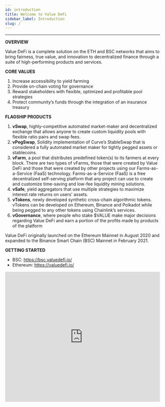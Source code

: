 ```yaml
---
id: introduction
title: Welcome to Value DeFi
sidebar_label: Introduction
slug: /
---
```


---

**OVERVIEW**

Value DeFi is a complete solution on the ETH and BSC networks that aims to bring fairness, true value, and innovation to decentralized finance through a suite of high-performing products and services.

**CORE VALUES**
1. Increase accessibility to yield farming
2. Provide on-chain voting for governance
3. Reward stakeholders with flexible, optimized and profitable pool strategies
4. Protect community’s funds through the integration of an insurance treasury  

**FLAGSHIP PRODUCTS**
1. **vSwap**, highly-competitive automated market-maker and decentralized exchange that allows anyone to create custom liquidity pools with flexible ratio pairs and swap fees. 
2. **vPegSwap**, Solidity implementation of Curve’s StableSwap that is considered a fully automated market maker for tightly pegged assets or stablecoins.
3. **vFarm**, a pool that distributes predefined token(s) to its farmers at every block. There are two types of vFarms, those that were created by Value DeFi and those that were created by other projects using our Farms-as-a-Service (FaaS) technology. Farms-as-a-Service (FaaS) is a free decentralized self-serving platform that any project can use to create and customize time-saving and low-fee liquidity mining solutions.
4. **vSafe**, yield aggregators that use multiple strategies to maximize interest rate returns on users' assets.
5. **vTokens**, newly developed synthetic cross-chain algorithmic tokens. vTokens can be developed on Ethereum, Binance and Polkadot while being pegged to any other tokens using Chainlink’s services.
6. **vGovernance**, where people who stake $VALUE make major decisions regarding Value DeFi and earn a portion of the profits made by products of the platform

Value DeFi originally launched on the Ethereum Mainnet in August 2020 and expanded to the Binance Smart Chain (BSC) Mainnet in February 2021.  

**GETTING STARTED**
- BSC: https://bsc.valuedefi.io/  
- Ethereum: https://valuedefi.io/  

<iframe width="100%" height="422" src="https://www.youtube.com/embed/LKdKU_u9R9Y" frameborder="0" allow="accelerometer; autoplay; clipboard-write; encrypted-media; gyroscope; picture-in-picture" allowfullscreen></iframe>
